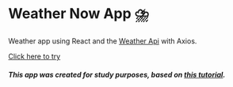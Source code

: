 # Weather Now App :cloud_with_lightning_and_rain:

Weather app using React and the [Weather Api](https://www.weatherapi.com/) with Axios.

[Click here to try](https://jessneri.github.io/weather-now/)



##### This app was created for study purposes, based on [this tutorial](https://www.youtube.com/watch?v=M-0V5ROegYg&t=2703s).
